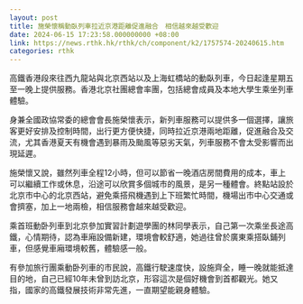 ```yaml
---
layout: post
title: 施榮懷稱動臥列車拉近京港距離促進融合　相信越來越受歡迎
date: 2024-06-15 17:23:58.000000000 +08:00
link: https://news.rthk.hk/rthk/ch/component/k2/1757574-20240615.htm
categories: rthk
---
```


高鐵香港段來往西九龍站與北京西站以及上海虹橋站的動臥列車，今日起逢星期五至一晚上提供服務。香港北京社團總會率團，包括總會成員及本地大學生乘坐列車體驗。

身兼全國政協常委的總會會長施榮懷表示，新列車服務可以提供多一個選擇，讓旅客更好安排及控制時間，出行更方便快捷，同時拉近京港兩地距離，促進融合及交流，尤其香港夏天有機會遇到暴雨及颱風等惡劣天氣，列車服務不會太受影響而出現延遲。

施榮懷又說，雖然列車全程12小時，但可以節省一晚酒店房間費用的成本，車上可以繼續工作或休息，沿途可以欣賞多個城市的風景，是另一種體會。終點站設於北京市中心的北京西站，避免乘搭飛機遇到上下班繁忙時間，機場出市中心交通或會擠塞，加上一地兩檢，相信服務會越來越受歡迎。

乘首班動卧列車到北京參加實習計劃遊學團的林同學表示，自己第一次乘坐長途高鐵，心情期待，認為車廂設備新建，環境會較舒適，她過往曾於廣東乘搭臥鋪列車，但感覺車廂環境較舊，體驗感一般。

有參加旅行團乘動卧列車的市民說，高鐵行駛速度快，設施齊全，睡一晚就能抵達目的地，自己已經10年未曾到訪北京，形容這次是個好機會到首都觀光。她又指，國家的高鐵發展技術非常先進，一直期望能親身體驗。
